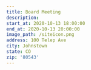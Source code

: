 ```yaml
---
title: Board Meeting
description:
start_at: 2020-10-13 18:00:00
end_at: 2020-10-13 20:00:00
image_path: /siteicon.png
address: 100 Telep Ave
city: Johnstown
state: CO
zip: '80543'
---
```


